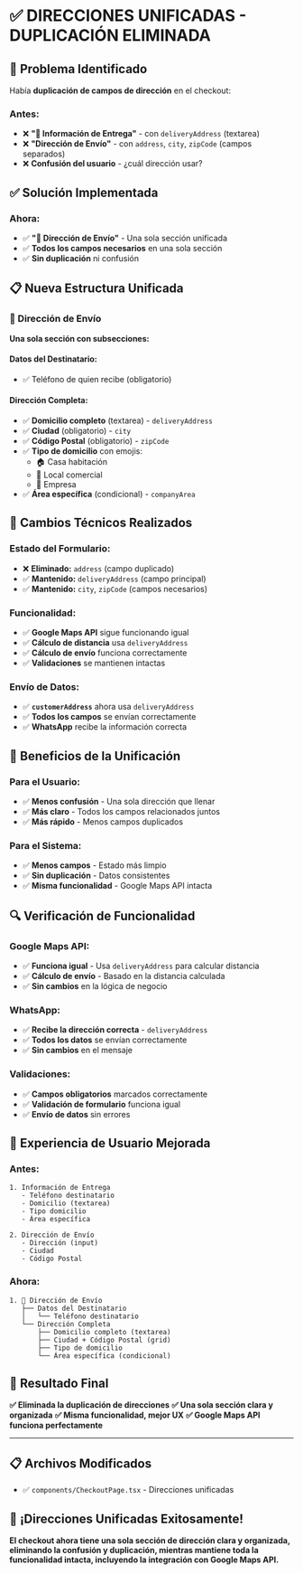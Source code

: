 # ✅ DIRECCIONES UNIFICADAS - DUPLICACIÓN ELIMINADA

## 🎯 Problema Identificado

Había **duplicación de campos de dirección** en el checkout:

### **Antes:**
- ❌ **"🚚 Información de Entrega"** - con `deliveryAddress` (textarea)
- ❌ **"Dirección de Envío"** - con `address`, `city`, `zipCode` (campos separados)
- ❌ **Confusión del usuario** - ¿cuál dirección usar?

## ✅ Solución Implementada

### **Ahora:**
- ✅ **"🚚 Dirección de Envío"** - Una sola sección unificada
- ✅ **Todos los campos necesarios** en una sola sección
- ✅ **Sin duplicación** ni confusión

## 📋 Nueva Estructura Unificada

### **🚚 Dirección de Envío**
**Una sola sección con subsecciones:**

#### **Datos del Destinatario:**
- ✅ Teléfono de quien recibe (obligatorio)

#### **Dirección Completa:**
- ✅ **Domicilio completo** (textarea) - `deliveryAddress`
- ✅ **Ciudad** (obligatorio) - `city`
- ✅ **Código Postal** (obligatorio) - `zipCode`
- ✅ **Tipo de domicilio** con emojis:
  - 🏠 Casa habitación
  - 🏪 Local comercial
  - 🏢 Empresa
- ✅ **Área específica** (condicional) - `companyArea`

## 🔧 Cambios Técnicos Realizados

### **Estado del Formulario:**
- ❌ **Eliminado:** `address` (campo duplicado)
- ✅ **Mantenido:** `deliveryAddress` (campo principal)
- ✅ **Mantenido:** `city`, `zipCode` (campos necesarios)

### **Funcionalidad:**
- ✅ **Google Maps API** sigue funcionando igual
- ✅ **Cálculo de distancia** usa `deliveryAddress`
- ✅ **Cálculo de envío** funciona correctamente
- ✅ **Validaciones** se mantienen intactas

### **Envío de Datos:**
- ✅ **`customerAddress`** ahora usa `deliveryAddress`
- ✅ **Todos los campos** se envían correctamente
- ✅ **WhatsApp** recibe la información correcta

## 🎯 Beneficios de la Unificación

### **Para el Usuario:**
- ✅ **Menos confusión** - Una sola dirección que llenar
- ✅ **Más claro** - Todos los campos relacionados juntos
- ✅ **Más rápido** - Menos campos duplicados

### **Para el Sistema:**
- ✅ **Menos campos** - Estado más limpio
- ✅ **Sin duplicación** - Datos consistentes
- ✅ **Misma funcionalidad** - Google Maps API intacta

## 🔍 Verificación de Funcionalidad

### **Google Maps API:**
- ✅ **Funciona igual** - Usa `deliveryAddress` para calcular distancia
- ✅ **Cálculo de envío** - Basado en la distancia calculada
- ✅ **Sin cambios** en la lógica de negocio

### **WhatsApp:**
- ✅ **Recibe la dirección correcta** - `deliveryAddress`
- ✅ **Todos los datos** se envían correctamente
- ✅ **Sin cambios** en el mensaje

### **Validaciones:**
- ✅ **Campos obligatorios** marcados correctamente
- ✅ **Validación de formulario** funciona igual
- ✅ **Envío de datos** sin errores

## 📱 Experiencia de Usuario Mejorada

### **Antes:**
```
1. Información de Entrega
   - Teléfono destinatario
   - Domicilio (textarea)
   - Tipo domicilio
   - Área específica

2. Dirección de Envío  
   - Dirección (input)
   - Ciudad
   - Código Postal
```

### **Ahora:**
```
1. 🚚 Dirección de Envío
   ├── Datos del Destinatario
   │   └── Teléfono destinatario
   └── Dirección Completa
       ├── Domicilio completo (textarea)
       ├── Ciudad + Código Postal (grid)
       ├── Tipo de domicilio
       └── Área específica (condicional)
```

## 🎉 Resultado Final

**✅ Eliminada la duplicación de direcciones**
**✅ Una sola sección clara y organizada**
**✅ Misma funcionalidad, mejor UX**
**✅ Google Maps API funciona perfectamente**

---

## 📋 Archivos Modificados

- ✅ `components/CheckoutPage.tsx` - Direcciones unificadas

## 🚀 ¡Direcciones Unificadas Exitosamente!

**El checkout ahora tiene una sola sección de dirección clara y organizada, eliminando la confusión y duplicación, mientras mantiene toda la funcionalidad intacta, incluyendo la integración con Google Maps API.**
